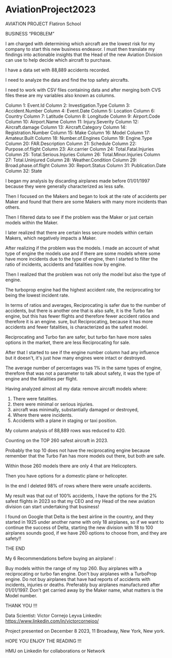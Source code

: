 # AviationProject2023
AVIATION PROJECT
Flatiron School

BUSINESS “PROBLEM”

I am charged with determining which aircraft are the lowest risk for my company to start this new business endeavor. I must then translate my findings into actionable insights that the Head of the new Aviation Division can use to help decide which aircraft to purchase.

I have a data set with 88,889 accidents recorded.

I need to analyze the data and find the top safety aircrafts.

I need to work with CSV files containing data and after merging both CVS files these are my variables also known as columns.


Column 1: Event.Id
Column 2: Investigation.Type
Column 3: Accident.Number
Column 4: Event.Date
Column 5: Location
Column 6: Country
Column 7: Latitude
Column 8: Longitude
Column 9: Airport.Code
Column 10: Airport.Name
Column 11: Injury.Severity
Column 12: Aircraft.damage
Column 13: Aircraft.Category
Column 14: Registration.Number
Column 15: Make
Column 16: Model
Column 17: Amateur.Built
Column 18: Number.of.Engines
Column 19: Engine.Type
Column 20: FAR.Description
Column 21: Schedule
Column 22: Purpose.of.flight
Column 23: Air.carrier
Column 24: Total.Fatal.Injuries
Column 25: Total.Serious.Injuries
Column 26: Total.Minor.Injuries
Column 27: Total.Uninjured
Column 28: Weather.Condition
Column 29: Broad.phase.of.flight
Column 30: Report.Status
Column 31: Publication.Date
Column 32: State


I began my analysis by discarding airplanes made before 01/01/1997 because they were generally characterized as less safe.


Then I focused on the Makers and began to look at the rate of accidents per Maker and found that there are some Makers with many more incidents than others.


Then I filtered data to see if the problem was the Maker or just certain models within the Maker.

I later realized that there are certain less secure models within certain Makers, which negatively impacts a Maker.

After realizing if the problem was the models. I made an account of what type of engine the models use and if there are some models where some have more incidents due to the type of engine, then I started to filter the ratio of incidents, accidents and fatalities now by engine.

Then I realized that the problem was not only the model but also the type of engine.

The turboprop engine had the highest accident rate, the reciprocating tor being the lowest incident rate.

In terms of ratios and averages, Reciprocating is safer due to the number of accidents, but there is another one that is also safe, it is the Turbo fan engine, but this has fewer flights and therefore fewer accident ratios and therefore it is an engine. sure, but Reciprocating, because it has more accidents and fewer fatalities, is characterized as the safest model.

Reciprocating and Turbo fan are safer, but turbo fan have more sales options in the market, there are less Reciprocating for sale.

After that I started to see if the engine number column had any influence but it doesn't, it's just how many engines were intact or destroyed.

The average number of percentages was 1% in the same types of engine, therefore that was not a parameter to talk about safety, it was the type of engine and the fatalities per flight.

Having analyzed almost all my data: remove aircraft models where:

1. There were fatalities.
2. there were minimal or serious injuries.
3. aircraft was minimally, substantially damaged or destroyed,
4. Where there were incidents.
5. Accidents with a plane in staging or taxi position.

My column analysis of 88,889 rows was reduced to 420.

Counting on the TOP 260 safest aircraft in 2023.

Probably the top 10 does not have the reciprocating engine because remember that the Turbo Fan has more models out there, but both are safe.

Within those 260 models there are only 4 that are Helicopters.

Then you have options for a domestic plane or helicopter.

In the end I deleted 98% of rows where there were unsafe accidents.

My result was that out of 100% accidents, I have the options for the 2% safest flights in 2023 so that my CEO and my Head of the new aviation division can start undertaking that business!

I found on Google that Delta is the best airline in the country, and they started in 1925 under another name with only 18 airplanes, so if we want to continue the success of Delta, starting the new division with 18 to 100 airplanes sounds good, if we have 260 options to choose from, and they are safety!!

THE END


My 6 Recommendations before buying an airplane! :

Buy models within the range of my top 260.
Buy airplanes with a reciprocating or turbo fan engine.
Don't buy airplanes with a TurboProp engine.
Do not buy airplanes that have had reports of accidents with incidents, injuries or deaths.
Preferably buy airplanes manufactured after 01/01/1997.
Don't get carried away by the Maker name, what matters is the Model number.


THANK YOU !!!


Data Scientist: Victor Cornejo Leyva
Linkedin: https://www.linkedin.com/in/victorcornejoo/

Project presented on December 8 2023, 11 Broadway, New York, New york.



HOPE YOU ENJOY THE READING !!!

HMU on Linkedin for collaborations or Network
